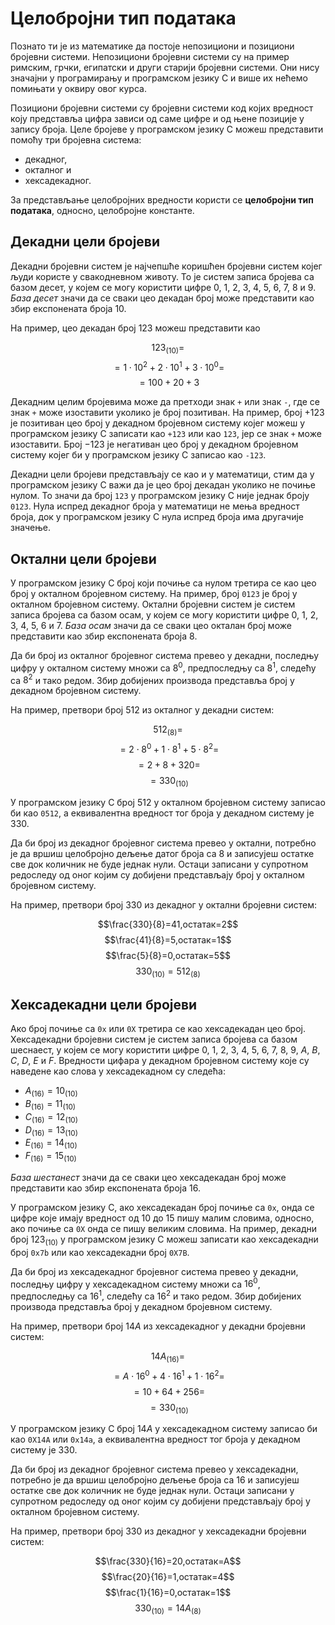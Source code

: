 # Целобројни тип података

Познато ти је из математике да постоје непозициони и позициони бројевни
системи. Непозициони бројевни системи су на пример римским, грчки, египатски и
други старији бројевни системи. Они нису значајни у програмирању и програмском
језику C и више их нећемо помињати у оквиру овог курса.

Позициони бројевни системи су бројевни системи код којих вредност коју
представља цифра зависи од саме цифре и од њене позиције у запису броја.
Целе бројеве у програмском језику C можеш представити помоћу три бројевна
система:

- декадног,
- окталног и
- хексадекадног.

За представљање целобројних вредности користи се **целобројни тип података**,
односно, целобројне константе.

## Декадни цели бројеви

Декадни бројевни систем је најчепшће коришћен бројевни систем којег људи
користе у свакодневном животу. То је систем записа бројева са базом десет, у
којем се могу користити цифре $0$, $1$, $2$, $3$, $4$, $5$, $6$, $7$, $8$ и
$9$. *База десет* значи да се сваки цео декадан број може представити као збир
експонената броја $10$.

На пример, цео декадан број $123$ можеш представити као

$$123_{(10)}=$$
$$=1\cdot10^{2}+2\cdot10^{1}+3\cdot10^{0}=$$
$$=100+20+3$$

Декадним целим бројевима може да претходи знак `+` или знак `-`, где се знак
`+` може изоставити уколико је број позитиван. На пример, број $+123$ је
позитиван цео број у декадном бројевном систему којег можеш у програмском
језику C записати као `+123` или као `123`, јер се знак `+` може изоставити.
Број $-123$ је негативан цео број у декадном бројевном систему којег би у
програмском језику C записао као `-123`.

Декадни цели бројеви представљају се као и у математици, стим да у програмском
језику C важи да је цео број декадан уколико не почиње нулом. То значи да број
`123` у програмском језику C није једнак броју `0123`. Нула испред декадног
броја у математици не мења вредност броја, док у програмском језику C нула
испред броја има другачије значење.

## Октални цели бројеви

У програмском језику C број који почиње са нулом третира се као цео број у
окталном бројевном систему. На пример, број `0123` је број у окталном бројевном
систему. Октални бројевни систем је систем записа бројева са базом осам, у
којем се могу користити цифре  $0$, $1$, $2$, $3$, $4$, $5$, $6$ и $7$.
*База осам* значи да се сваки цео окталан број може представити као збир
експонената броја $8$.

Да би број из окталног бројевног система превео у декадни, последњу цифру у
окталном систему множи са $8^0$, предпоследњу са $8^1$, следећу са $8^2$ и тако
редом. Збир добијених производа представља број у декадном бројевном систему.

На пример, претвори број $512$ из окталног у декадни систем:

$$512_{(8)}=$$
$$=2\cdot8^{0}+1\cdot8^{1}+5\cdot8^{2}=$$
$$=2+8+320=$$
$$=330_{(10)}$$

У програмском језику C број $512$ у окталном бројевном систему записао би као
`0512`, а еквивалентна вредност тог броја у декадном систему је $330$.

Да би број из декадног бројевног система превео у октални, потребно је да вршиш
целобројно дељење датог броја са $8$ и записујеш остатке све док количник не
буде једнак нули. Остаци записани у супротном редоследу од оног којим су
добијени представљају број у окталном бројевном систему.

На пример, претвори број $330$ из декадног у октални бројевни систем:

$$\frac{330}{8}=41,остатак=2$$
$$\frac{41}{8}=5,остатак=1$$
$$\frac{5}{8}=0,остатак=5$$
$$330_{(10)}=512_{(8)}$$

## Хексадекадни цели бројеви

Aко број почиње са `0x` или `0X` третира се као хексадекадан цео број.
Хексадекадни бројевни систем је систем записа бројева са базом шеснаест, у
којем се могу користити цифре $0$, $1$, $2$, $3$, $4$, $5$, $6$, $7$, $8$, $9$,
$A$, $B$, $C$, $D$, $E$ и $F$. Вредности цифара у декадном бројевном систему
које су наведене као слова у хексадекадном су следећа:

- $A_{(16)}=10_{(10)}$
- $B_{(16)}=11_{(10)}$
- $C_{(16)}=12_{(10)}$
- $D_{(16)}=13_{(10)}$
- $E_{(16)}=14_{(10)}$
- $F_{(16)}=15_{(10)}$

*База шестанест* значи да се сваки цео хексадекадан број може представити као
збир експонената броја $16$.

У програмском језику C, ако хексадекадан број почиње са `0x`, онда се цифре
које имају вредност од 10 до 15 пишу малим словима, односно, ако почиње са `0X`
онда се пишу великим словима. На пример, декадни број $123_{(10)}$ у
програмском језику C можеш записати као хексадекадни број `0x7b` или као
хексадекадни број `0X7B`.

Да би број из хексадекадног бројевног система превео у декадни, последњу цифру
у хексадекадном систему множи са $16^0$, предпоследњу са $16^1$, следећу са
$16^2$ и тако редом. Збир добијених производа представља број у декадном
бројевном систему.

На пример, претвори број $14A$ из хексадекадног у декадни бројевни систем:

$$14A_{(16)}=$$
$$=А\cdot16^{0}+4\cdot16^{1}+1\cdot16^{2}=$$
$$=10+64+256=$$
$$=330_{(10)}$$

У програмском језику C број $14A$ у хексадекадном систему записао би као
`0X14A` или `0x14a`, а еквивалентна вредност тог броја у декадном систему је
$330$.

Да би број из декадног бројевног система превео у хексадекадни, потребно је да
вршиш целобројно дељење броја са $16$ и записујеш остатке све док количник не
буде једнак нули. Остаци записани у супротном редоследу од оног којим су
добијени представљају број у окталном бројевном систему.

На пример, претвори број $330$ из декадног у хексадекадни бројевни систем:

$$\frac{330}{16}=20,остатак=А$$
$$\frac{20}{16}=1,остатак=4$$
$$\frac{1}{16}=0,остатак=1$$
$$330_{(10)}=14A_{(8)}$$
